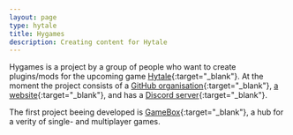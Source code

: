 ```yaml
---
layout: page
type: hytale
title: Hygames
description: Creating content for Hytale
---
```

Hygames is a project by a group of people who want to create plugins/mods for the upcoming game [Hytale](https://hytale.com/){:target="_blank"}. At the moment the project consists of a [GitHub organisation](https://github.com/hygames-team){:target="_blank"}, [a website](https://www.hygames.co){:target="_blank"}, and has a [Discord server](http://discord.hygames.co){:target="_blank"}.

The first project beeing developed is [GameBox](https://www.hygames.co/gamebox){:target="_blank"}, a hub for a verity of single- and multiplayer games.